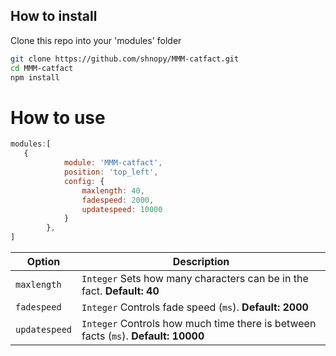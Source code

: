 ## How to install
Clone this repo into your 'modules' folder

```bash
git clone https://github.com/shnopy/MMM-catfact.git
cd MMM-catfact
npm install
```

# How to use

```javascript
modules:[
   {
			module: 'MMM-catfact',
			position: 'top_left',
			config: {
				maxlength: 40,
				fadespeed: 2000,
				updatespeed: 10000
			}
		},
]
```

|Option|Description|
|---|---|
|`maxlength`|`Integer` Sets how many characters can be in the fact. **Default: 40**|
|`fadespeed`|`Integer` Controls fade speed (`ms`). **Default: 2000**|
|`updatespeed`|`Integer` Controls how much time there is between facts (`ms`). **Default: 10000**|
